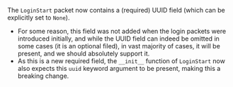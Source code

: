 The `LoginStart` packet now contains a (required) UUID field (which can be explicitly set to `None`).
- For some reason, this field was not added when the login packets were introduced initially, and while the UUID field can indeed be omitted in some cases (it is an optional filed), in vast majority of cases, it will be present, and we should absolutely support it.
- As this is a new required field, the `__init__` function of `LoginStart` now also expects this `uuid` keyword argument to be present, making this a breaking change.
